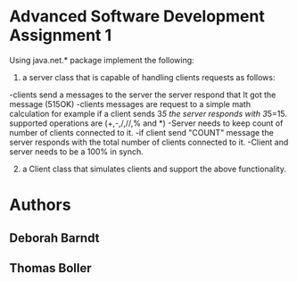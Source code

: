 # Advanced Software Development Assignment 1
Using java.net.* package implement the following:

1. a server class that is capable of handling clients requests as follows:

  -clients send a messages to the server the server respond that It got the message (515OK)
  -clients messages are request to a simple math calculation for example if a client sends 3*5 the server responds with 3*5=15.  supported    operations are (+,-,/,//,% and *)
  -Server needs to keep count of number of clients connected to it.
  -if client send "COUNT" message the server responds with the total number of clients connected to it.
  -Client and server needs to be a 100% in synch. 
  
2. a Client class that simulates clients and support the above functionality.

# Authors 

## Deborah Barndt
## Thomas Boller


